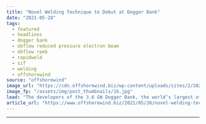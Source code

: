 ```yaml
---
title: "Novel Welding Technique to Debut at Dogger Bank"
date: "2021-05-28"
tags: 
  - featured
  - headlines
  - dogger bank
  - ebflow reduced pressure electron beam
  - ebflow rpeb
  - rapidweld
  - sif
  - welding
  - offshorewind
source: "offshorewind"
image_url: "https://cdn.offshorewind.biz/wp-content/uploads/sites/2/2021/05/28104004/RapidWeld.jpg"
image_fp: "/assets/img/post_thumbnails/16.jpg"
lead: "The developers of the 3.6 GW Dogger Bank, the world’s largest offshore wind farm,"
article_url: "https://www.offshorewind.biz/2021/05/28/novel-welding-technique-to-debut-at-dogger-bank/"
---
```


---
